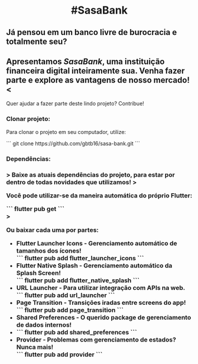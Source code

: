 <h1 align="center">#SasaBank</h1>

## Já pensou em um banco livre de burocracia e totalmente seu?
## Apresentamos <i>SasaBank</i>, uma instituição financeira digital inteiramente sua. Venha fazer parte e explore as vantagens de nosso mercado!<

<p>Quer ajudar a fazer parte deste lindo projeto? Contribue!</p>

<h3>Clonar projeto:</h3>
<p>Para clonar o projeto em seu computador, utilize:</p>
```
git clone https://github.com/gbtb16/sasa-bank.git
```
<br>

<h3>Dependências: <h3>
> Baixe as atuais dependências do projeto, para estar por dentro de todas novidades que utilizamos!
> <p>Você pode utilizar-se da maneira automática do próprio Flutter:</p>
```
flutter pub get
```
<br>
> <p>Ou baixar cada uma por partes:</p>
<ul>
<li>Flutter Launcher Icons - Gerenciamento automático de tamanhos dos ícones!</li>
```
flutter pub add flutter_launcher_icons
```
<br>
<li>Flutter Native Splash - Gerenciamento automático da Splash Screen!</li>
```
flutter pub add flutter_native_splash
```
<br>
<li>URL Launcher - Para utilizar integração com APIs na web.</li>
```
flutter pub add url_launcher
```
<br>
<li>Page Transition - Transições iradas entre screens do app!</li>
```
flutter pub add page_transition
```
<br>
<li>Shared Preferences - O querido package de gerenciamento de dados internos!<li>
```
flutter pub add shared_preferences
```
<br>
<li>Provider - Problemas com gerenciamento de estados? Nunca mais!</li>
```
flutter pub add provider
```
<br>
</ul>
